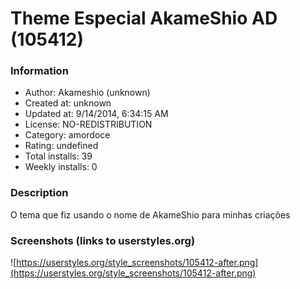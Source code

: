 # Theme Especial AkameShio AD (105412)

### Information
- Author: Akameshio (unknown)
- Created at: unknown
- Updated at: 9/14/2014, 6:34:15 AM
- License: NO-REDISTRIBUTION
- Category: amordoce
- Rating: undefined
- Total installs: 39
- Weekly installs: 0


### Description
O tema que fiz usando o nome de AkameShio para minhas criações


### Screenshots (links to userstyles.org)
![https://userstyles.org/style_screenshots/105412-after.png](https://userstyles.org/style_screenshots/105412-after.png)



